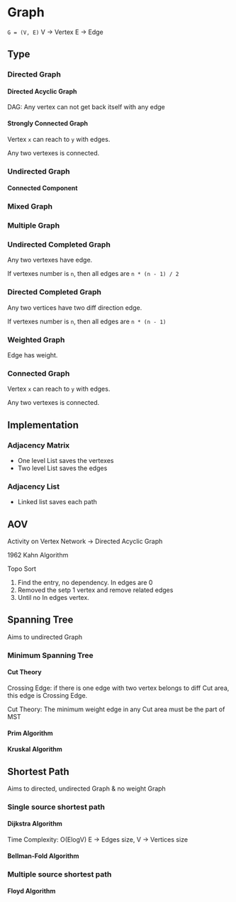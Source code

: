 # Graph

`G = (V, E)`
V -> Vertex
E -> Edge

## Type

### Directed Graph

#### Directed Acyclic Graph

DAG: Any vertex can not get back itself with any edge

#### Strongly Connected Graph

Vertex `x` can reach to `y` with edges.

Any two vertexes is connected.

### Undirected Graph

#### Connected Component

### Mixed Graph

### Multiple Graph

### Undirected Completed Graph

Any two vertexes have edge.

If vertexes number is `n`, then all edges are `n * (n - 1) / 2`

### Directed Completed Graph

Any two vertices have two diff direction edge.

If vertexes number is `n`, then all edges are `n * (n - 1)`

### Weighted Graph

Edge has weight.

### Connected Graph

Vertex `x` can reach to `y` with edges.

Any two vertexes is connected.

## Implementation

### Adjacency Matrix

- One level List saves the vertexes
- Two level List saves the edges

### Adjacency List

- Linked list saves each path

## AOV

Activity on Vertex Network -> Directed Acyclic Graph

1962 Kahn Algorithm

Topo Sort

1. Find the entry, no dependency. In edges are 0
2. Removed the setp 1 vertex and remove related edges
3. Until no In edges vertex.


## Spanning Tree

Aims to undirected Graph

### Minimum Spanning Tree

#### Cut Theory

Crossing Edge: if there is one edge with two vertex belongs to diff Cut area, this edge is Crossing Edge.

Cut Theory: The minimum weight edge in any Cut area must be the part of MST

#### Prim Algorithm

#### Kruskal Algorithm

## Shortest Path

Aims to directed, undirected Graph & no weight Graph

### Single source shortest path

#### Dijkstra Algorithm

Time Complexity: O(ElogV) E -> Edges size, V -> Vertices size

#### Bellman-Fold Algorithm

### Multiple source shortest path

#### Floyd Algorithm